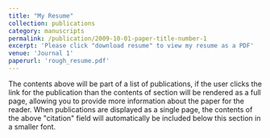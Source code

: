 ```yaml
---
title: "My Resume"
collection: publications
category: manuscripts
permalink: /publication/2009-10-01-paper-title-number-1
excerpt: 'Please click "download resume" to view my resume as a PDF'
venue: 'Journal 1'
paperurl: 'rough_resume.pdf'
---
```


The contents above will be part of a list of publications, if the user clicks the link for the publication than the contents of section will be rendered as a full page, allowing you to provide more information about the paper for the reader. When publications are displayed as a single page, the contents of the above "citation" field will automatically be included below this section in a smaller font.
